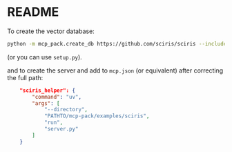 # README

To create the vector database:
```bash
python -m mcp_pack.create_db https://github.com/sciris/sciris --include-notebooks --include-rst --verbose --exclude-tests
```
(or you can use `setup.py`).

and to create the server and add to `mcp.json` (or equivalent) after correcting the full path:

```json
    "sciris_helper": {
        "command": "uv",
        "args": [
            "--directory",
            "PATHTO/mcp-pack/examples/sciris",
            "run",
            "server.py"
        ]
    }      
```